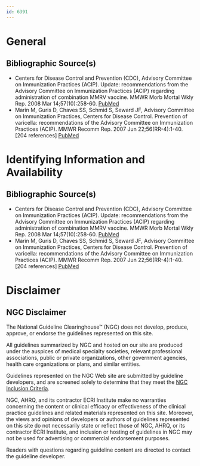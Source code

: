 ```yaml
---
id: 6391
---
```


# General

## Bibliographic Source(s)

- Centers for Disease Control and Prevention (CDC), Advisory Committee on Immunization Practices (ACIP). Update: recommendations from the Advisory Committee on Immunization Practices (ACIP) regarding administration of combination MMRV vaccine. MMWR Morb Mortal Wkly Rep. 2008 Mar 14;57(10):258-60. [ PubMed ](http://www.ncbi.nlm.nih.gov/entrez/query.fcgi?cmd=Retrieve&db=pubmed&dopt=Abstract&list_uids=18340332)
- Marin M, Guris D, Chaves SS, Schmid S, Seward JF, Advisory Committee on Immunization Practices, Centers for Disease Control. Prevention of varicella: recommendations of the Advisory Committee on Immunization Practices (ACIP). MMWR Recomm Rep. 2007 Jun 22;56(RR-4):1-40. [204 references] [ PubMed ](http://www.ncbi.nlm.nih.gov/entrez/query.fcgi?cmd=Retrieve&db=pubmed&dopt=Abstract&list_uids=17585291)

# Identifying Information and Availability

## Bibliographic Source(s)

- Centers for Disease Control and Prevention (CDC), Advisory Committee on Immunization Practices (ACIP). Update: recommendations from the Advisory Committee on Immunization Practices (ACIP) regarding administration of combination MMRV vaccine. MMWR Morb Mortal Wkly Rep. 2008 Mar 14;57(10):258-60. [ PubMed ](http://www.ncbi.nlm.nih.gov/entrez/query.fcgi?cmd=Retrieve&db=pubmed&dopt=Abstract&list_uids=18340332)
- Marin M, Guris D, Chaves SS, Schmid S, Seward JF, Advisory Committee on Immunization Practices, Centers for Disease Control. Prevention of varicella: recommendations of the Advisory Committee on Immunization Practices (ACIP). MMWR Recomm Rep. 2007 Jun 22;56(RR-4):1-40. [204 references] [ PubMed ](http://www.ncbi.nlm.nih.gov/entrez/query.fcgi?cmd=Retrieve&db=pubmed&dopt=Abstract&list_uids=17585291)

# Disclaimer

## NGC Disclaimer

The National Guideline Clearinghouse™ (NGC) does not develop, produce, approve, or endorse the guidelines represented on this site.

All guidelines summarized by NGC and hosted on our site are produced under the auspices of medical specialty societies, relevant professional associations, public or private organizations, other government agencies, health care organizations or plans, and similar entities.

Guidelines represented on the NGC Web site are submitted by guideline developers, and are screened solely to determine that they meet the [NGC Inclusion Criteria](/help-and-about/summaries/inclusion-criteria).

NGC, AHRQ, and its contractor ECRI Institute make no warranties concerning the content or clinical efficacy or effectiveness of the clinical practice guidelines and related materials represented on this site. Moreover, the views and opinions of developers or authors of guidelines represented on this site do not necessarily state or reflect those of NGC, AHRQ, or its contractor ECRI Institute, and inclusion or hosting of guidelines in NGC may not be used for advertising or commercial endorsement purposes.

Readers with questions regarding guideline content are directed to contact the guideline developer.

